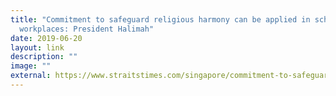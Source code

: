 ```yaml
---
title: "Commitment to safeguard religious harmony can be applied in schools,
  workplaces: President Halimah"
date: 2019-06-20
layout: link
description: ""
image: ""
external: https://www.straitstimes.com/singapore/commitment-to-safeguard-religious-harmony-is-important-president-halimah-yacob
---
```

